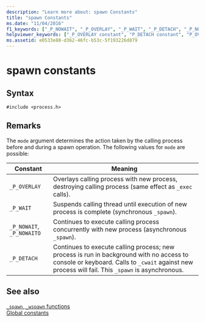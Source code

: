 ```yaml
---
description: "Learn more about: spawn Constants"
title: "spawn Constants"
ms.date: "11/04/2016"
f1_keywords: ["_P_NOWAIT", "_P_OVERLAY", "_P_WAIT", "_P_DETACH", "_P_NOWAITO"]
helpviewer_keywords: ["_P_OVERLAY constant", "P_DETACH constant", "P_OVERLAY constant", "P_NOWAIT constant", "_P_DETACH constant", "_P_NOWAIT constant", "_P_NOWAITO constant", "P_NOWAITO constant", "spawn constants", "P_WAIT constant", "_P_WAIT constant"]
ms.assetid: e0533e88-d362-46fc-b53c-5f193226d879
---
```

# spawn constants

## Syntax

```
#include <process.h>
```

## Remarks

The `mode` argument determines the action taken by the calling process before and during a spawn operation. The following values for `mode` are possible:

|Constant|Meaning|
|--------------|-------------|
|`_P_OVERLAY`|Overlays calling process with new process, destroying calling process (same effect as `_exec` calls).|
|`_P_WAIT`|Suspends calling thread until execution of new process is complete (synchronous `_spawn`).|
|`_P_NOWAIT`, `_P_NOWAITO`|Continues to execute calling process concurrently with new process (asynchronous `_spawn`).|
|`_P_DETACH`|Continues to execute calling process; new process is run in background with no access to console or keyboard. Calls to `_cwait` against new process will fail. This `_spawn` is asynchronous.|

## See also

[`_spawn`, `_wspawn` functions](./spawn-wspawn-functions.md)\
[Global constants](./global-constants.md)
